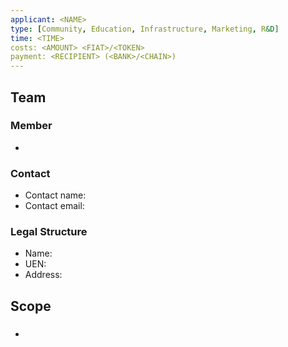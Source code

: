 ```yaml
---
applicant: <NAME>
type: [Community, Education, Infrastructure, Marketing, R&D]
time: <TIME>
costs: <AMOUNT> <FIAT>/<TOKEN>
payment: <RECIPIENT> (<BANK>/<CHAIN>)
---
```


## Team

### Member

- [<Name>](https://github.com/<NAME>)

### Contact

- Contact name: <NAME>
- Contact email: <MAIL>

### Legal Structure

- Name: <NAME>
- UEN: <UEN OPTIONAL>
- Address: <ADDRESS OPTIONAL>

## Scope

### <SUB-SCOPE>

- <TASK>
